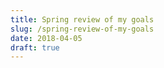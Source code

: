 ```yaml
---
title: Spring review of my goals
slug: /spring-review-of-my-goals
date: 2018-04-05
draft: true
---
```

